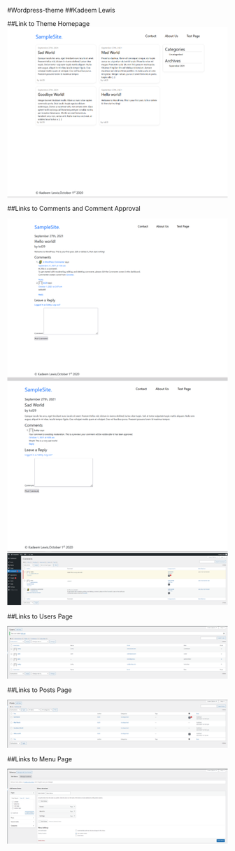 #Wordpress-theme
##Kadeem Lewis

##Link to Theme Homepage
![webpage](/images/webpage.png)

##Links to Comments and Comment Approval

![webpage2](/images/webpage2.png)
![webpage3](/images/webpage3.png)
![webpage4](/images/webpage4.png)

##Links to Users Page

![webpage7](/images/webpage7.png)

##Links to Posts Page

![webpage6](/images/webpage6.png)

##Links to Menu Page

![webpage5](/images/webpage5.png)
